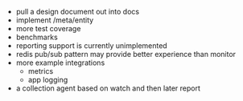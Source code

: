 - pull a design document out into docs
- implement /meta/entity
- more test coverage
- benchmarks
- reporting support is currently unimplemented
- redis pub/sub pattern may provide better experience than monitor
- more example integrations
  - metrics
  - app logging
- a collection agent based on watch and then later report
